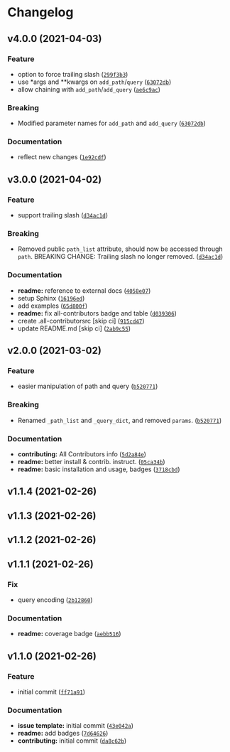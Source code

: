 # Changelog

<!--next-version-placeholder-->

## v4.0.0 (2021-04-03)
### Feature
* option to force trailing slash ([`299f3b3`](https://github.com/MicaelJarniac/BuildURL/commit/299f3b39ad7a75c544bae26b14013a70a0d5e1cd))
* use *args and **kwargs on `add_path`/`query` ([`63072db`](https://github.com/MicaelJarniac/BuildURL/commit/63072dbea27c7ff216f7e895b1d41a227e75f61b))
* allow chaining with `add_path`/`add_query` ([`ae6c9ac`](https://github.com/MicaelJarniac/BuildURL/commit/ae6c9ac7e5cc0db5336c30cb68697886695ae5b9))

### Breaking
* Modified parameter names for `add_path` and `add_query`  ([`63072db`](https://github.com/MicaelJarniac/BuildURL/commit/63072dbea27c7ff216f7e895b1d41a227e75f61b))

### Documentation
* reflect new changes ([`1e92cdf`](https://github.com/MicaelJarniac/BuildURL/commit/1e92cdfed04d67ea691b166e75c31189aafdb74a))

## v3.0.0 (2021-04-02)
### Feature
* support trailing slash ([`d34ac1d`](https://github.com/MicaelJarniac/BuildURL/commit/d34ac1d5d4104c5026dbb7501c9c0091cf81799a))

### Breaking
* Removed public `path_list` attribute, should now be accessed through `path`. BREAKING CHANGE: Trailing slash no longer removed.  ([`d34ac1d`](https://github.com/MicaelJarniac/BuildURL/commit/d34ac1d5d4104c5026dbb7501c9c0091cf81799a))

### Documentation
* **readme:** reference to external docs ([`4058e07`](https://github.com/MicaelJarniac/BuildURL/commit/4058e076d2bb9001057053d5e65c96356276eecc))
* setup Sphinx ([`16196ed`](https://github.com/MicaelJarniac/BuildURL/commit/16196ed05a918f331d392472517e3396ca86d7d1))
* add examples ([`65d800f`](https://github.com/MicaelJarniac/BuildURL/commit/65d800f743b2316cd8ec7a9d9de27581615a2673))
* **readme:** fix all-contributors badge and table ([`d039306`](https://github.com/MicaelJarniac/BuildURL/commit/d039306936f6a0bc011b108396c78c0672469709))
* create .all-contributorsrc [skip ci] ([`915cd47`](https://github.com/MicaelJarniac/BuildURL/commit/915cd472ecbdd69a697c77d9666ac123c050ce99))
* update README.md [skip ci] ([`2ab9c55`](https://github.com/MicaelJarniac/BuildURL/commit/2ab9c55d999a8bf1dfeb285c54ee524c746ff9b8))

## v2.0.0 (2021-03-02)
### Feature
* easier manipulation of path and query ([`b520771`](https://github.com/MicaelJarniac/BuildURL/commit/b52077148eac94c668494ba08cfc41b8e2e91cfd))

### Breaking
* Renamed `_path_list` and `_query_dict`, and removed `params`.  ([`b520771`](https://github.com/MicaelJarniac/BuildURL/commit/b52077148eac94c668494ba08cfc41b8e2e91cfd))

### Documentation
* **contributing:** All Contributors info ([`5d2a84e`](https://github.com/MicaelJarniac/BuildURL/commit/5d2a84ebefb6324428a2df30200ef65aef0d7b9e))
* **readme:** better install & contrib. instruct. ([`05ca34b`](https://github.com/MicaelJarniac/BuildURL/commit/05ca34b0c6e8f395b41788c6ef270317aa80abf7))
* **readme:** basic installation and usage, badges ([`3718cbd`](https://github.com/MicaelJarniac/BuildURL/commit/3718cbdab9b414667a4252582086df4d6dace662))

## v1.1.4 (2021-02-26)


## v1.1.3 (2021-02-26)


## v1.1.2 (2021-02-26)


## v1.1.1 (2021-02-26)
### Fix
* query encoding ([`2b12860`](https://github.com/MicaelJarniac/BuildURL/commit/2b128607ed03e96238521d384fc86ba1f2a9e084))

### Documentation
* **readme:** coverage badge ([`aebb516`](https://github.com/MicaelJarniac/BuildURL/commit/aebb51623a1e276b3edc169b2f5d744d3ab0faed))

## v1.1.0 (2021-02-26)
### Feature
* initial commit ([`ff71a91`](https://github.com/MicaelJarniac/BuildURL/commit/ff71a9168cf932b602402b1ee764f27ea3a74517))

### Documentation
* **issue template:** initial commit ([`43e042a`](https://github.com/MicaelJarniac/BuildURL/commit/43e042af060181552e6923dcf86fef8a3e2e5997))
* **readme:** add badges ([`7d64626`](https://github.com/MicaelJarniac/BuildURL/commit/7d6462613b94f8f062bb0a5ab62bf01085af3a83))
* **contributing:** initial commit ([`da8c62b`](https://github.com/MicaelJarniac/BuildURL/commit/da8c62b087811b4fc20aa0a330271926140f9bfa))
